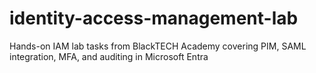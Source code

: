 # identity-access-management-lab
Hands-on IAM lab tasks from BlackTECH Academy covering PIM, SAML integration, MFA, and auditing in Microsoft Entra
